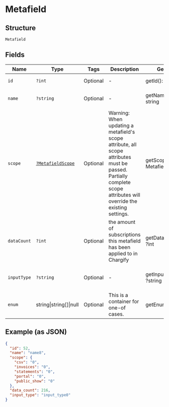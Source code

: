 
# Metafield

## Structure

`Metafield`

## Fields

| Name | Type | Tags | Description | Getter | Setter |
|  --- | --- | --- | --- | --- | --- |
| `id` | `?int` | Optional | - | getId(): ?int | setId(?int id): void |
| `name` | `?string` | Optional | - | getName(): ?string | setName(?string name): void |
| `scope` | [`?MetafieldScope`](../../doc/models/metafield-scope.md) | Optional | Warning: When updating a metafield's scope attribute, all scope attributes must be passed. Partially complete scope attributes will override the existing settings. | getScope(): ?MetafieldScope | setScope(?MetafieldScope scope): void |
| `dataCount` | `?int` | Optional | the amount of subscriptions this metafield has been applied to in Chargify | getDataCount(): ?int | setDataCount(?int dataCount): void |
| `inputType` | `?string` | Optional | - | getInputType(): ?string | setInputType(?string inputType): void |
| `enum` | string\|string[]\|null | Optional | This is a container for one-of cases. | getEnum(): | setEnum( enum): void |

## Example (as JSON)

```json
{
  "id": 52,
  "name": "name8",
  "scope": {
    "csv": "0",
    "invoices": "0",
    "statements": "0",
    "portal": "0",
    "public_show": "0"
  },
  "data_count": 216,
  "input_type": "input_type0"
}
```

